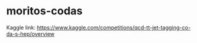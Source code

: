 # moritos-codas
Kaggle link: https://www.kaggle.com/competitions/qcd-tt-jet-tagging-co-da-s-hep/overview

